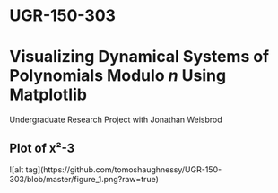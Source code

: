 # UGR-150-303
<h1>Visualizing Dynamical Systems of Polynomials Modulo <i>n</i> Using Matplotlib</h1>
Undergraduate Research Project with Jonathan Weisbrod 
<h2>Plot of x²-3</h2>
![alt tag](https://github.com/tomoshaughnessy/UGR-150-303/blob/master/figure_1.png?raw=true)
